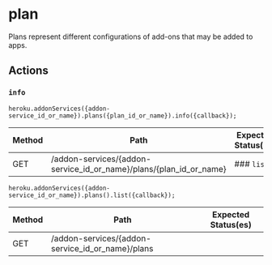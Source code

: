 # plan

Plans represent different configurations of add-ons that may be added to apps.

## Actions

### `info`

`heroku.addonServices({addon-service_id_or_name}).plans({plan_id_or_name}).info({callback});`

Method | Path | Expected Status(es)
--- | --- | ---
GET | /addon-services/{addon-service_id_or_name}/plans/{plan_id_or_name} | ### `list`

`heroku.addonServices({addon-service_id_or_name}).plans().list({callback});`

Method | Path | Expected Status(es)
--- | --- | ---
GET | /addon-services/{addon-service_id_or_name}/plans | 